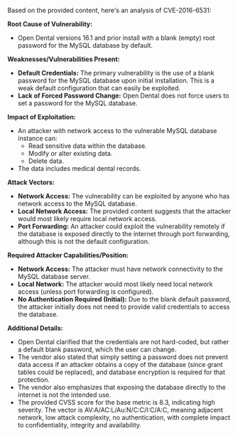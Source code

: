 Based on the provided content, here's an analysis of CVE-2016-6531:

**Root Cause of Vulnerability:**

- Open Dental versions 16.1 and prior install with a blank (empty) root password for the MySQL database by default.

**Weaknesses/Vulnerabilities Present:**

- **Default Credentials:** The primary vulnerability is the use of a blank password for the MySQL database upon initial installation. This is a weak default configuration that can easily be exploited.
- **Lack of Forced Password Change:** Open Dental does not force users to set a password for the MySQL database.

**Impact of Exploitation:**

- An attacker with network access to the vulnerable MySQL database instance can:
    - Read sensitive data within the database.
    - Modify or alter existing data.
    - Delete data.
- The data includes medical dental records.

**Attack Vectors:**

- **Network Access:** The vulnerability can be exploited by anyone who has network access to the MySQL database.
- **Local Network Access:**  The provided content suggests that the attacker would most likely require local network access.
- **Port Forwarding:** An attacker could exploit the vulnerability remotely if the database is exposed directly to the internet through port forwarding, although this is not the default configuration.

**Required Attacker Capabilities/Position:**

- **Network Access:** The attacker must have network connectivity to the MySQL database server.
- **Local Network:** The attacker would most likely need local network access (unless port forwarding is configured).
- **No Authentication Required (Initial):** Due to the blank default password, the attacker initially does not need to provide valid credentials to access the database.

**Additional Details:**

- Open Dental clarified that the credentials are not hard-coded, but rather a default blank password, which the user can change.
- The vendor also stated that simply setting a password does not prevent data access if an attacker obtains a copy of the database (since grant tables could be replaced), and database encryption is required for that protection.
- The vendor also emphasizes that exposing the database directly to the internet is not the intended use.
- The provided CVSS score for the base metric is 8.3, indicating high severity. The vector is AV:A/AC:L/Au:N/C:C/I:C/A:C, meaning adjacent network, low attack complexity, no authentication, with complete impact to confidentiality, integrity and availability.